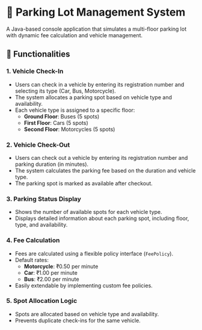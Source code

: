 

# 🚗 Parking Lot Management System

A Java-based console application that simulates a multi-floor parking lot with dynamic fee calculation and vehicle management.

## 🧰 Functionalities

### 1. **Vehicle Check-In**
- Users can check in a vehicle by entering its registration number and selecting its type (Car, Bus, Motorcycle).
- The system allocates a parking spot based on vehicle type and availability.
- Each vehicle type is assigned to a specific floor:
  - **Ground Floor**: Buses (5 spots)
  - **First Floor**: Cars (5 spots)
  - **Second Floor**: Motorcycles (5 spots)

### 2. **Vehicle Check-Out**
- Users can check out a vehicle by entering its registration number and parking duration (in minutes).
- The system calculates the parking fee based on the duration and vehicle type.
- The parking spot is marked as available after checkout.

### 3. **Parking Status Display**
- Shows the number of available spots for each vehicle type.
- Displays detailed information about each parking spot, including floor, type, and availability.

### 4. **Fee Calculation**
- Fees are calculated using a flexible policy interface (`FeePolicy`).
- Default rates:
  - **Motorcycle**: ₹0.50 per minute
  - **Car**: ₹1.00 per minute
  - **Bus**: ₹2.00 per minute
- Easily extendable by implementing custom fee policies.

### 5. **Spot Allocation Logic**
- Spots are allocated based on vehicle type and availability.
- Prevents duplicate check-ins for the same vehicle.
